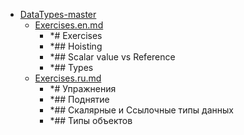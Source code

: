 - <a href = "E:\Node_projects\Node_Way\ArchivTSH_2\ArhivTimur_2\DataTypes-master\cat.DataTypes-master\dir.DataTypes-master.md">DataTypes-master</a>
    - <a href = "E:\Node_projects\Node_Way\ArchivTSH_2\ArhivTimur_2\DataTypes-master\Exercises.en.md">Exercises.en.md</a>
        - *# Exercises
        - *## Hoisting
        - *## Scalar value vs Reference
        - *## Types
    - <a href = "E:\Node_projects\Node_Way\ArchivTSH_2\ArhivTimur_2\DataTypes-master\Exercises.ru.md">Exercises.ru.md</a>
        - *# Упражнения
        - *## Поднятие
        - *## Скалярные и Ссылочные типы данных
        - *## Типы объектов
